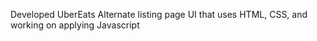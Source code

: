 Developed UberEats Alternate listing page UI that uses HTML, CSS, and working on applying Javascript 